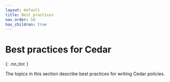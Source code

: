 ```yaml
---
layout: default
title: Best practices
nav_order: 10
has_children: true
---
```



# Best practices for Cedar<a name="best-practices"></a>
{: .no_toc }

The topics in this section describe best practices for writing Cedar policies.
